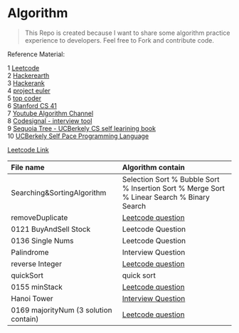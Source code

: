# Algorithm

> This Repo is created because I want to share some algorithm practice experience to developers. Feel free to Fork and contribute code. 





Reference Material:

1 [Leetcode](https://leetcode.com) <br />
2 [Hackerearth](https://www.hackerearth.com)  <br />
3 [Hackerank](http://hackerrank.com/) <br />
4 [project euler](https://projecteuler.net/problems) <br />
5 [top coder](http://topcoder.com) <br />
6 [Stanford CS 41](https://stanfordpython.com) <br />
7 [Youtube Algorithm Channel](https://www.youtube.com/channel/UCKvwPt6BifPP54yzH99ff1g) <br />
8 [Codesignal - interview tool](https://codesignal.com/)<br />
9 [Sequoia Tree - UCBerkely CS self learining book](https://sequoia-tree.github.io/) <br />
10 [UCBerkely Self Pace Programming Language](https://selfpaced.bitbucket.io/#/c/calendar) <br />


[Leetcode Link](https://leetcode.com/riederleedev/)

| File name | Algorithm contain |
| :-- | :--|
| Searching&SortingAlgorithm  |   Selection Sort % Bubble Sort % Insertion Sort % Merge Sort % Linear Search % Binary Search|
| removeDuplicate | [Leetcode question](https://leetcode.com/problems/remove-duplicates-from-sorted-array/description/) |
| 0121 BuyAndSell Stock | Leetcode Question|
| 0136 Single Nums | Leetcode Question |
| Palindrome | Interview Question |
| reverse Integer | [Leetcode question](https://leetcode.com/problems/reverse-integer/) |
| quickSort | quick sort |
| 0155 minStack | [Leetcode question](https://leetcode.com/problems/min-stack/description/) |
| Hanoi Tower | [Interview Question](https://www.geeksforgeeks.org/c-program-for-tower-of-hanoi/) |
| 0169 majorityNum (3 solution contain)| [Leetcode question](https://leetcode.com/problems/majority-element/) |
